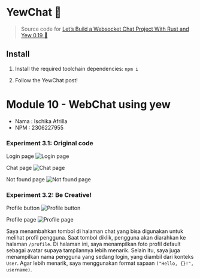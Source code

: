 # YewChat 💬

> Source code for [Let’s Build a Websocket Chat Project With Rust and Yew 0.19 🦀](https://fsjohnny.medium.com/lets-build-a-websockets-project-with-rust-and-yew-0-19-60720367399f)

## Install

1. Install the required toolchain dependencies:
   ```npm i```

2. Follow the YewChat post!

# Module 10 - WebChat using yew
* Nama : Ischika Afrilla
* NPM : 2306227955

### Experiment 3.1: Original code
Login page
![Login page](images/Screenshot%20(1087).png)

Chat page
![Chat page](images/Screenshot%20(1089).png)

Not found page
![Not found page](images/Screenshot%20(1092).png)

### Experiment 3.2: Be Creative!
Profile button
![Profile button](images/Screenshot%20(1093).png)

Profile page
![Profile page](images/Screenshot%20(1094).png)

Saya menambahkan tombol di halaman chat yang bisa digunakan untuk melihat profil pengguna. Saat tombol diklik, pengguna akan diarahkan ke halaman `/profile`. Di halaman ini, saya menampilkan foto profil default sebagai avatar supaya tampilannya lebih menarik. Selain itu, saya juga menampilkan nama pengguna yang sedang login, yang diambil dari konteks `User`. Agar lebih menarik, saya menggunakan format sapaan `("Hello, {}!", username)`.